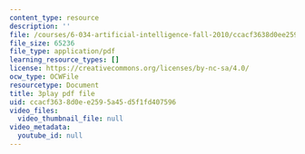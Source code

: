 ```yaml
---
content_type: resource
description: ''
file: /courses/6-034-artificial-intelligence-fall-2010/ccacf3638d0ee2595a45d5f1fd407596_JMrFgnqSS0w.pdf
file_size: 65236
file_type: application/pdf
learning_resource_types: []
license: https://creativecommons.org/licenses/by-nc-sa/4.0/
ocw_type: OCWFile
resourcetype: Document
title: 3play pdf file
uid: ccacf363-8d0e-e259-5a45-d5f1fd407596
video_files:
  video_thumbnail_file: null
video_metadata:
  youtube_id: null
---
```

